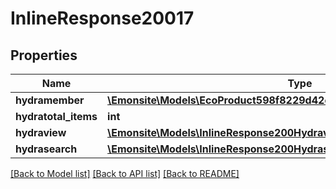 # InlineResponse20017

## Properties
Name | Type | Description | Notes
------------ | ------------- | ------------- | -------------
**hydramember** | [**\Emonsite\Models\EcoProduct598f8229d42c1ae36352f3a2f993e71aJsonld[]**](EcoProduct598f8229d42c1ae36352f3a2f993e71aJsonld.md) |  | 
**hydratotal_items** | **int** |  | [optional] 
**hydraview** | [**\Emonsite\Models\InlineResponse200Hydraview**](InlineResponse200Hydraview.md) |  | [optional] 
**hydrasearch** | [**\Emonsite\Models\InlineResponse200Hydrasearch**](InlineResponse200Hydrasearch.md) |  | [optional] 

[[Back to Model list]](../../README.md#documentation-for-models) [[Back to API list]](../../README.md#documentation-for-api-endpoints) [[Back to README]](../../README.md)

